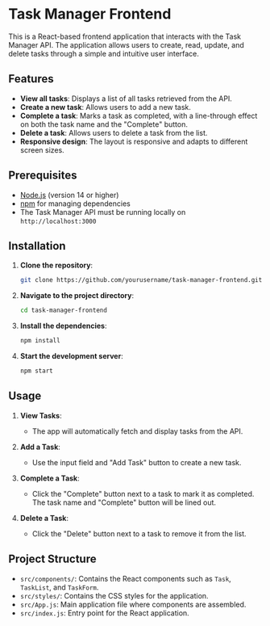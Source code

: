 # Task Manager Frontend

This is a React-based frontend application that interacts with the Task Manager API. The application allows users to create, read, update, and delete tasks through a simple and intuitive user interface.

## Features

- **View all tasks**: Displays a list of all tasks retrieved from the API.
- **Create a new task**: Allows users to add a new task.
- **Complete a task**: Marks a task as completed, with a line-through effect on both the task name and the "Complete" button.
- **Delete a task**: Allows users to delete a task from the list.
- **Responsive design**: The layout is responsive and adapts to different screen sizes.

## Prerequisites

- [Node.js](https://nodejs.org/) (version 14 or higher)
- [npm](https://www.npmjs.com/) for managing dependencies
- The Task Manager API must be running locally on `http://localhost:3000`

## Installation

1. **Clone the repository**:

   ```bash
   git clone https://github.com/yourusername/task-manager-frontend.git

2. **Navigate to the project directory**:

   ```bash
   cd task-manager-frontend

3. **Install the dependencies**:

   ```bash
   npm install

4. **Start the development server**:

   ```bash
   npm start
   
## Usage

1. **View Tasks**:
   - The app will automatically fetch and display tasks from the API.

2. **Add a Task**:
   - Use the input field and "Add Task" button to create a new task.

3. **Complete a Task**:
   - Click the "Complete" button next to a task to mark it as completed. The task name and "Complete" button will be lined out.

4. **Delete a Task**:
   - Click the "Delete" button next to a task to remove it from the list.

## Project Structure

- `src/components/`: Contains the React components such as `Task`, `TaskList`, and `TaskForm`.
- `src/styles/`: Contains the CSS styles for the application.
- `src/App.js`: Main application file where components are assembled.
- `src/index.js`: Entry point for the React application.

 
 
